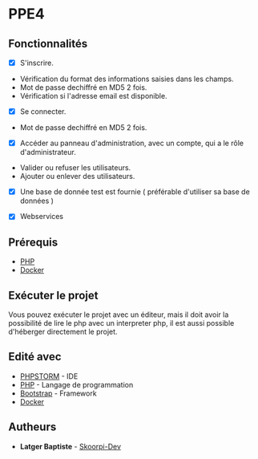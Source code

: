 # PPE4

## Fonctionnalités

- [x] S'inscrire.
 - Vérification du format des informations saisies dans les champs.
 - Mot de passe dechiffré en MD5 2 fois.
 - Vérification si l'adresse email est disponible.
- [x] Se connecter.
 - Mot de passe dechiffré en MD5 2 fois.
- [x] Accéder au panneau d'administration, avec un compte, qui a le rôle d'administrateur.
 - Valider ou refuser les utilisateurs.
 - Ajouter ou enlever des utilisateurs.
- [x] Une base de donnée test est fournie ( préférable d'utiliser sa base de données )
- [x] Webservices


## Prérequis

- [PHP](https://windows.php.net/downloads/releases/)
- [Docker](https://www.docker.com/)

## Exécuter le projet

Vous pouvez exécuter le projet avec un éditeur, mais il doit avoir la possibilité de lire le php avec un interpreter php, il est aussi possible d'héberger directement le projet.

## Edité avec

- [PHPSTORM](https://www.jetbrains.com/fr-fr/phpstorm/) - IDE
- [PHP](https://www.php.net/) - Langage de programmation
- [Bootstrap](https://www.w3schools.com/) - Framework
- [Docker](https://www.docker.com/)

## Autheurs

* **Latger Baptiste** - [Skoorpi-Dev](https://github.com/Skoorpi-Dev) 


